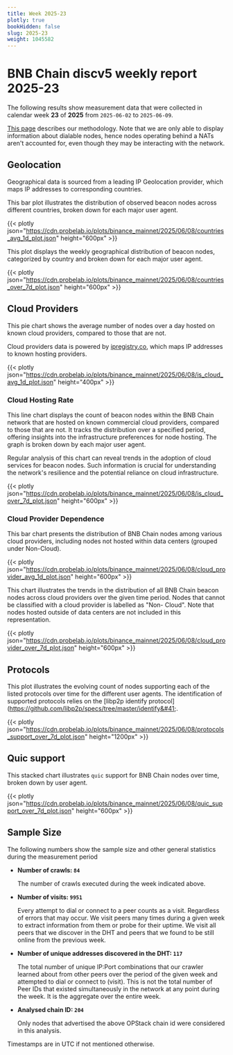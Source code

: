 ```yaml
---
title: Week 2025-23
plotly: true
bookHidden: false
slug: 2025-23
weight: 1045582
---
```


# BNB Chain discv5 weekly report 2025-23

The following results show measurement data that were collected in calendar week **23** of **2025** from `2025-06-02` to `2025-06-09`.

[This page](../methodology) describes our methodology. Note that we are only able to display information about dialable nodes, hence nodes operating behind a NATs aren't accounted for, even though they may be interacting with the network.


## Geolocation

Geographical data is sourced from a leading IP Geolocation provider, which maps IP addresses to corresponding countries.


This bar plot illustrates the distribution of observed beacon nodes across different countries, broken down for each major user agent.

{{< plotly json="https://cdn.probelab.io/plots/binance_mainnet/2025/06/08/countries_avg_1d_plot.json" height="600px" >}}


This plot displays the weekly geographical distribution of beacon nodes, categorized by country and broken down for each major user agent.

{{< plotly json="https://cdn.probelab.io/plots/binance_mainnet/2025/06/08/countries_over_7d_plot.json" height="600px" >}}


## Cloud Providers

This pie chart shows the average number of nodes over a day hosted on known cloud providers, compared to those that are not. 

Cloud providers data is powered by [ipregistry.co](https://ipregistry.co), which maps IP addresses to known hosting providers.

{{< plotly json="https://cdn.probelab.io/plots/binance_mainnet/2025/06/08/is_cloud_avg_1d_plot.json" height="400px" >}}

### Cloud Hosting Rate

This line chart displays the count of beacon nodes within the BNB Chain network that are hosted on known commercial cloud providers, compared to those that are not. It tracks the distribution over a specified period, offering insights into the infrastructure preferences for node hosting. The graph is broken down by each major user agent.

Regular analysis of this chart can reveal trends in the adoption of cloud services for beacon nodes. Such information is crucial for understanding the network's resilience and the potential reliance on cloud infrastructure.

{{< plotly json="https://cdn.probelab.io/plots/binance_mainnet/2025/06/08/is_cloud_over_7d_plot.json" height="600px" >}}

### Cloud Provider Dependence

This bar chart presents the distribution of BNB Chain nodes among various cloud providers, including nodes not hosted within data centers (grouped under Non-Cloud).

{{< plotly json="https://cdn.probelab.io/plots/binance_mainnet/2025/06/08/cloud_provider_avg_1d_plot.json" height="600px" >}}

This chart illustrates the trends in the distribution of all BNB Chain beacon nodes across cloud providers over the given time period. Nodes that cannot be classified with a cloud provider is labelled as "Non-
Cloud". Note that nodes hosted outside of data centers are not included in this representation. 

{{< plotly json="https://cdn.probelab.io/plots/binance_mainnet/2025/06/08/cloud_provider_over_7d_plot.json" height="600px" >}}


## Protocols

This plot illustrates the evolving count of nodes supporting each of the listed protocols over time for the different user agents. The identification of supported protocols relies on the [libp2p identify protocol]&#40;https://github.com/libp2p/specs/tree/master/identify&#41;.

{{< plotly json="https://cdn.probelab.io/plots/binance_mainnet/2025/06/08/protocols_support_over_7d_plot.json" height="1200px" >}}


## Quic support

This stacked chart illustrates `quic` support for BNB Chain nodes over time, broken down by user agent.

{{< plotly json="https://cdn.probelab.io/plots/binance_mainnet/2025/06/08/quic_support_over_7d_plot.json" height="600px" >}}


## Sample Size

The following numbers show the sample size and other general statistics during the measurement period

- **Number of crawls: `84`**
  
  The number of crawls executed during the week indicated above.

- **Number of visits: `9951`**

  Every attempt to dial or connect to a peer counts as a visit. Regardless of errors that may occur. We visit peers many times during a given week to extract information from them or probe for their uptime. We visit all peers that we discover in the DHT and peers that we found to be still online from the previous week.

- **Number of unique addresses discovered in the DHT: `117`**

  The total number of unique IP:Port combinations that our crawler learned about from other peers over the period of the given week and attempted to dial or connect to (visit). This is not the total number of Peer IDs that existed simultaneously in the network at any point during the week. It is the aggregate over the entire week.

- **Analysed chain ID: `204`**
  
  Only nodes that advertised the above OPStack chain id were considered in this analysis.

Timestamps are in UTC if not mentioned otherwise.